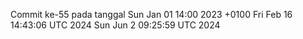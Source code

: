 Commit ke-55 pada tanggal Sun Jan 01 14:00 2023 +0100
Fri Feb 16 14:43:06 UTC 2024
Sun Jun  2 09:25:59 UTC 2024
